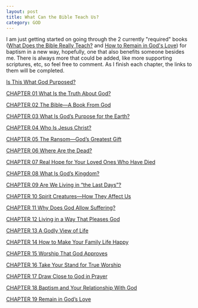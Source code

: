 ```yaml
---
layout: post
title: What Can the Bible Teach Us?
category: GOD
---
```


I am just getting started on going through the 2 currently "required" books ([What Does the Bible Really Teach?](https://www.jw.org/en/library/books/bible-teach/) and [How to Remain in God's Love](https://www.jw.org/en/library/books/in-gods-love/)) for baptism in a new way, hopefully, one that also benefits someone besides me. There is always more that could be added, like more supporting scriptures, etc, so feel free to comment. As I finish each chapter,  the links to them will be completed.

[Is This What God Purposed?](https://www.keepandshare.com/doc/8254044/is-this-what-god-purposed?ifr=y)

[CHAPTER 01 What Is the Truth About God?](https://www.keepandshare.com/doc/8253982/chapter-01-what-is-the-truth-about-god?ifr=y)

[CHAPTER 02 The Bible—A Book From God](https://www.keepandshare.com/doc/8253983/chapter-02-the-bible-a-book-from-god?ifr=y)

[CHAPTER 03 What Is God’s Purpose for the Earth?](https://www.keepandshare.com/doc/8253984/chapter-03-what-is-god-s-purpose-for-the-earth?ifr=y)

[CHAPTER 04 Who Is Jesus Christ?](https://www.keepandshare.com/doc/8253985/chapter-04-who-is-jesus-christ?ifr=y)

[CHAPTER 05 The Ransom—God’s Greatest Gift]()

[CHAPTER 06 Where Are the Dead?]()

[CHAPTER 07 Real Hope for Your Loved Ones Who Have Died]()

[CHAPTER 08 What Is God’s Kingdom?]()

[CHAPTER 09 Are We Living in “the Last Days”?]()

[CHAPTER 10 Spirit Creatures—How They Affect Us]()

[CHAPTER 11 Why Does God Allow Suffering?]() 

[CHAPTER 12 Living in a Way That Pleases God]()

[CHAPTER 13 A Godly View of Life]() 

[CHAPTER 14 How to Make Your Family Life Happy]()

[CHAPTER 15 Worship That God Approves]()

[CHAPTER 16 Take Your Stand for True Worship]()

[CHAPTER 17 Draw Close to God in Prayer]() 

[CHAPTER 18 Baptism and Your Relationship With God]()

[CHAPTER 19 Remain in God’s Love]() 